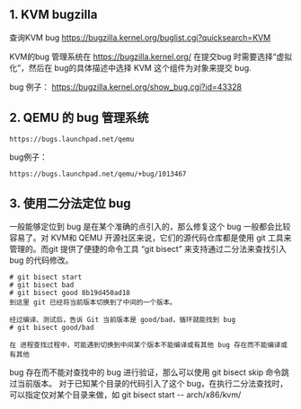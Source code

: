 ## 1. KVM bugzilla ##
查询KVM bug
https://bugzilla.kernel.org/buglist.cgi?quicksearch=KVM

KVM的bug 管理系统在 https://bugzilla.kernel.org/
在提交bug 时需要选择“虚拟化”，然后在 bug的具体描述中选择 KVM 这个组件为对象来提交 bug.

bug 例子：
    https://bugzilla.kernel.org/show_bug.cgi?id=43328


## 2. QEMU 的 bug 管理系统 ##

    https://bugs.launchpad.net/qemu  

bug例子：

    https://bugs.launchpad.net/qemu/+bug/1013467

## 3. 使用二分法定位 bug ##

一般能够定位到 bug 是在某个准确的点引入的，那么修复这个 bug 一般都会比较容易了。对 KVM和
QEMU 开源社区来说，它们的源代码仓库都是使用 git 工具来管理的。而git 提供了便捷的命令工具
“git bisect” 来支持通过二分法来查找引入 bug 的代码修改。

    # git bisect start
    # git bisect bad
    # git bisect good 8b19d450ad18
    到这里 git 已经将当前版本切换到了中间的一个版本。

    经过编译、测试后，告诉 Git 当前版本是 good/bad，循环就能找到 bug
    # git bisect good/bad

    在 进程查找过程中，可能遇到切换到中间某个版本不能编译或有其他 bug 存在而不能编译或有其他
bug 存在而不能对查找中的 bug  进行验证，那么可以使用 git bisect skip 命令跳过当前版本。
    对于已知某个目录的代码引入了这个 bug，在执行二分法查找时，可以指定仅对某个目录来做，如
    git bisect start -- arch/x86/kvm/ 

